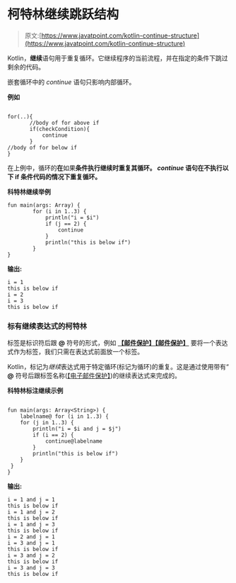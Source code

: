# 柯特林继续跳跃结构

> 原文:[https://www.javatpoint.com/kotlin-continue-structure](https://www.javatpoint.com/kotlin-continue-structure)

Kotlin，**继续**语句用于重复循环。它继续程序的当前流程，并在指定的条件下跳过剩余的代码。

嵌套循环中的 *continue* 语句只影响内部循环。

**例如**

```

for(..){
       //body of for above if
       if(checkCondition){
           continue
       }
//body of for below if
}

```

在上例中，循环的**在**如果**条件执行继续时重复其循环。 *continue* 语句在不执行以下 if 条件代码的情况下重复循环。**

**科特林继续举例**

```
fun main(args: Array) {
        for (i in 1..3) {
            println("i = $i")
            if (j == 2) {
                continue
            }
            println("this is below if")
        }
} 
```

**输出:**

```
i = 1
this is below if
i = 2
i = 3
this is below if

```

### 标有继续表达式的柯特林

标签是标识符后跟 **@** 符号的形式，例如 **[【邮件保护】](/cdn-cgi/l/email-protection)[【邮件保护】](/cdn-cgi/l/email-protection)** 要将一个表达式作为标签，我们只需在表达式前面放一个标签。

Kotlin，标记为*继续*表达式用于特定循环(标记为循环)的重复。这是通过使用带有“ **@** 符号后跟标签名称([【电子邮件保护】](/cdn-cgi/l/email-protection))的继续表达式来完成的。

**科特林标注继续示例**

```

fun main(args: Array<String>) {
    labelname@ for (i in 1..3) {
    for (j in 1..3) {
        println("i = $i and j = $j")
        if (i == 2) {
            continue@labelname
        }
        println("this is below if")
    }
 }
}

```

**输出:**

```
i = 1 and j = 1
this is below if
i = 1 and j = 2
this is below if
i = 1 and j = 3
this is below if
i = 2 and j = 1
i = 3 and j = 1
this is below if
i = 3 and j = 2
this is below if
i = 3 and j = 3
this is below if

```